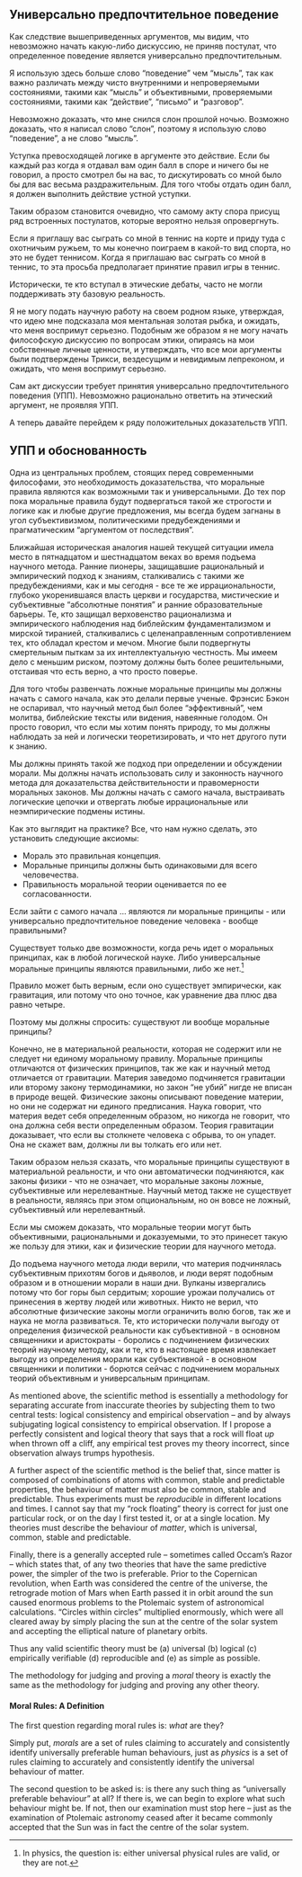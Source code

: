 ## Универсально предпочтительное поведение

Как следствие вышеприведенных аргументов, мы видим, что невозможно начать какую-либо дискуссию, не приняв постулат, что определенное поведение является универсально предпочтительным.

Я использую здесь больше слово “поведение” чем “мысль”, так как важно различать между чисто внутренними и непроверяемыми состояниями, такими как “мысль” и объективными, проверяемыми состояниями, такими как “действие”, “письмо” и “разговор”.

Невозможно доказать, что мне снился слон прошлой ночью. Возможно доказать, что я написал слово “слон”, поэтому я использую слово “поведение”, а не слово “мысль”.

Уступка превосходящей логике в аргументе это действие. Если бы каждый раз когда я отдавал вам один балл в споре и ничего бы не говорил, а просто смотрел бы на вас, то дискутировать со мной было бы для вас весьма раздражительным. Для того чтобы отдать один балл, я должен выполнить действие устной уступки.

Таким образом становится очевидно, что самому акту спора присущ ряд встроенных постулатов, которые вероятно нельзя опровергнуть.

Если я приглашу вас сыграть со мной в теннис на корте и приду туда с охотничьим ружьем, то мы конечно поиграем в какой-то вид спорта, но это не будет теннисом. Когда я приглашаю вас сыграть со мной в теннис, то эта просьба предполагает принятие правил игры в теннис.

Исторически, те кто вступал в этические дебаты, часто не могли поддерживать эту базовую реальность.

Я не могу подать научную работу на своем родном языке, утверждая, что идею мне подсказала моя ментальная золотая рыбка, и ожидать, что меня воспримут серьезно. Подобным же образом я не могу начать философскую дискуссию по вопросам этики, опираясь на мои собственные личные ценности, и утверждать, что все мои аргументы были подтверждены Трикси, вездесущим и невидимым лепреконом, и ожидать, что меня воспримут серьезно.

Сам акт дискуссии требует принятия универсально предпочтительного поведения (УПП). Невозможно рационально ответить на этический аргумент, не проявляя УПП.

А теперь давайте перейдем к ряду положительных доказательств УПП.

## УПП и обоснованность

Одна из центральных проблем, стоящих перед современными философами, это необходимость доказательства, что моральные правила являются как возможными так и универсальными. До тех пор пока моральные правила будут подвергаться такой же строгости и логике как и любые другие предложения, мы всегда будем загнаны в угол субъективизмом, политическими предубеждениями и прагматическим “аргументом от последствия”.

Ближайшая историческая аналогия нашей текущей ситуации имела место в пятнадцатом и шестнадцатом веках во время подъема научного метода. Ранние пионеры, защищавшие рациональный и эмпирический подход к знаниям, сталкивались с такими же предубеждениями, как и мы сегодня - все те же иррациональности, глубоко укоренившаяся власть церкви и государства, мистические и субъективные “абсолютные понятия” и ранние образовательные барьеры. Те, кто защищал верховенство рационализма и эмпирического наблюдения над библейским фундаментализмом и мирской тиранией, сталкивались с целенаправленным сопротивлением тех, кто обладал крестом и мечом. Многие были подвергнуты смертельным пыткам за их интеллектуальную честность. Мы имеем дело с меньшим риском, поэтому должны быть более решительными, отстаивая что есть верно, а что просто поверье.

Для того чтобы развенчать ложные моральные принципы мы должны начать с самого начала, как это делали первые ученые. Фрэнсис Бэкон не оспаривал, что научный метод был более “эффективный”, чем молитва, библейские тексты или видения, навеянные голодом. Он просто говорил, что если мы хотим понять природу, то мы должны наблюдать за ней и логически теоретизировать, и что нет другого пути к знанию.

Мы должны принять такой же подход при определении и обсуждении морали. Мы должны начать использовать силу и законность научного метода для доказательства действительности и правомерности моральных законов. Мы должны начать с самого начала, выстраивать логические цепочки и отвергать любые иррациональные или неэмпирические подмены истины.

Как это выглядит на практике? Все, что нам нужно сделать, это установить следующие аксиомы:


- Мораль это правильная концепция.
- Моральные принципы должны быть одинаковыми для всего человечества.
- Правильность моральной теории оценивается по ее согласованности.

Если зайти с самого начала … являются ли моральные принципы - или универсально предпочтительное поведение человека - вообще правильными?

Существует только две возможности, когда речь идет о моральных принципах, как в любой логической науке. Либо универсальные моральные принципы являются правильными, либо же нет.[^6]

Правило может быть верным, если оно существует эмпирически, как гравитация, или потому что оно точное, как уравнение два плюс два равно четыре.

Поэтому мы должны спросить: существуют ли вообще моральные принципы?

Конечно, не в материальной реальности, которая не содержит или не следует ни единому моральному правилу. Моральные принципы отличаются от физических принципов, так же как и научный метод отличается от гравитации. Материя заведомо подчиняется гравитации или второму закону термодинамики, но закон “не убий” нигде не вписан в природе вещей. Физические законы описывают поведение материи, но они не содержат ни единого предписания. Наука говорит, что материя ведет себя определенным образом, но никогда не говорит, что она должна себя вести определенным образом. Теория гравитации доказывает, что если вы столкнете человека с обрыва, то он упадет. Она не скажет вам, должны ли вы толкать его или нет.

Таким образом нельзя сказать, что моральные принципы существуют в материальной реальности, и что они автоматически подчиняются, как законы физики - что не означает, что моральные законы ложные, субъективные или нерелевантные. Научный метод также не существует в реальности, являясь при этом опциональным, но он вовсе не ложный, субъективный или нерелевантный.

Если мы сможем доказать, что моральные теории могут быть объективными, рациональными и доказуемыми, то это принесет такую же пользу для этики, как и физические теории для научного метода.

До подъема научного метода люди верили, что материя подчинялась субъективным прихотям богов и дьяволов, и люди верят подобным образом и в отношении морали в наши дни. Вулканы извергались потому что бог горы был сердитым; хорошие урожаи получались от принесения в жертву людей или животных. Никто не верил, что абсолютные физические законы могли ограничить волю богов, так же и наука не могла развиваться. Те, кто исторически получали выгоду от определения физической реальности как субъективной - в основном священники и аристократы - боролись с подчинением физических теорий научному методу, как и те, кто в настоящее время извлекает выгоду из определения морали как субъективной - в основном священники и политики - борются сейчас с подчинением моральных теорий объективным и универсальным принципам.

As mentioned above, the scientific method is essentially a methodology for separating accurate from inaccurate theories by subjecting them to two central tests: logical consistency and empirical observation – and by always subjugating logical consistency to empirical observation. If I propose a perfectly consistent and logical theory that says that a rock will float *up* when thrown off a cliff, any empirical test proves my theory incorrect, since observation always trumps hypothesis.

A further aspect of the scientific method is the belief that, since matter is composed of combinations of atoms with common, stable and predictable properties, the behaviour of matter must also be common, stable and predictable. Thus experiments must be *reproducible* in different locations and times. I cannot say that my “rock floating” theory is correct for just one particular rock, or on the day I first tested it, or at a single location. My theories must describe the behaviour of *matter*, which is universal, common, stable and predictable.

Finally, there is a generally accepted rule – sometimes called Occam’s Razor – which states that, of any two theories that have the same predictive power, the simpler of the two is preferable. Prior to the Copernican revolution, when Earth was considered the centre of the universe, the retrograde motion of Mars when Earth passed it in orbit around the sun caused enormous problems to the Ptolemaic system of astronomical calculations. “Circles within circles” multiplied enormously, which were all cleared away by simply placing the sun at the centre of the solar system and accepting the elliptical nature of planetary orbits.

Thus any valid scientific theory must be (a) universal (b) logical (c) empirically verifiable (d) reproducible and (e) as simple as possible.

The methodology for judging and proving a *moral* theory is exactly the same as the methodology for judging and proving any other theory.

#### Moral Rules: A Definition

The first question regarding moral rules is: *what* are they?

Simply put, *morals* are a set of rules claiming to accurately and consistently identify universally preferable human behaviours, just as *physics* is a set of rules claiming to accurately and consistently identify the universal behaviour of matter.

The second question to be asked is: is there any such thing as “universally preferable behaviour” at all? If there is, we can begin to explore what such behaviour might be. If not, then our examination must stop here – just as the examination of Ptolemaic astronomy ceased after it became commonly accepted that the Sun was in fact the centre of the solar system.

[^6]: In physics, the question is: either universal physical rules are valid, or they are not.
